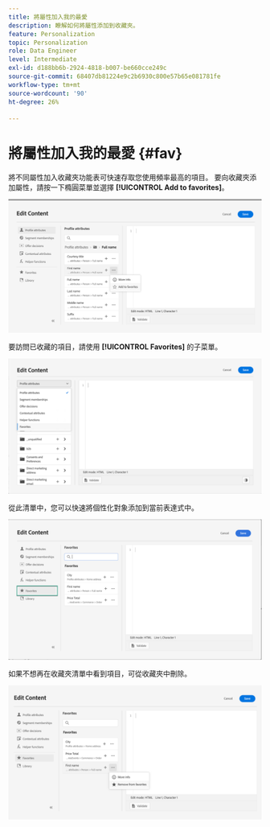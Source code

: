 ```yaml
---
title: 將屬性加入我的最愛
description: 瞭解如何將屬性添加到收藏夾。
feature: Personalization
topic: Personalization
role: Data Engineer
level: Intermediate
exl-id: d188bb6b-2924-4818-b007-be660cce249c
source-git-commit: 68407db81224e9c2b6930c800e57b65e081781fe
workflow-type: tm+mt
source-wordcount: '90'
ht-degree: 26%

---
```


# 將屬性加入我的最愛 {#fav}

將不同屬性加入收藏夾功能表可快速存取您使用頻率最高的項目。 要向收藏夾添加屬性，請按一下橢圓菜單並選擇 **[!UICONTROL Add to favorites]**。

![](assets/favorite-option.png)

要訪問已收藏的項目，請使用 **[!UICONTROL Favorites]** 的子菜單。

![](assets/favorite-menu.png)

從此清單中，您可以快速將個性化對象添加到當前表達式中。

![](assets/favorite-list.png)

如果不想再在收藏夾清單中看到項目，可從收藏夾中刪除。

![](assets/favorite-remove.png)
